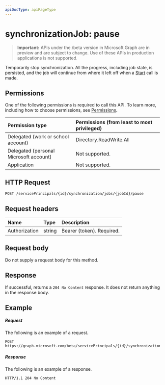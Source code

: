 ```yaml
---
apiDocType: apiPageType
---
```

# synchronizationJob: pause

> **Important:** APIs under the /beta version in Microsoft Graph are in preview and are subject to change. Use of these APIs in production applications is not supported.

Temporarily stop synchronization. All the progress, including job state, is persisted, and the job will continue from where it left off when a [Start](../api/synchronization_synchronizationjob_start.md) call is made.

## Permissions
One of the following permissions is required to call this API. To learn more, including how to choose permissions, see [Permissions](../../../concepts/permissions_reference.md).

|Permission type                        | Permissions (from least to most privileged)              |
|:--------------------------------------|:---------------------------------------------------------|
|Delegated (work or school account)     |Directory.ReadWrite.All  |
|Delegated (personal Microsoft account) |Not supported.  |
|Application                            |Not supported. | 

## HTTP Request
<!-- { "blockType": "ignored" } -->
```http
POST /servicePrincipals/{id}/synchronization/jobs/{jobId}/pause
```

## Request headers

| Name           | Type    | Description|
|:---------------|:--------|:-----------|
| Authorization  | string  | Bearer {token}. Required. |

## Request body

Do not supply a request body for this method.

## Response

If successful, returns a `204 No Content` response. It does not return anything in the response body.

## Example

##### Request
The following is an example of a request.
<!-- {
  "blockType": "request",
  "name": "synchronizationjob_pause"
}-->
```http
POST https://graph.microsoft.com/beta/servicePrincipals/{id}/synchronization/jobs/{jobId}/pause
```

##### Response
The following is an example of a response.
<!-- {
  "blockType": "response",
  "truncated": true,
  "@odata.type": "microsoft.graph.None"
} -->
```http
HTTP/1.1 204 No Content
```
<!-- uuid: 8fcb5dbc-d5aa-4681-8e31-b001d5168d79
2015-10-25 14:57:30 UTC -->
<!-- {
  "type": "#page.annotation",
  "description": "synchronizationJob: pause",
  "keywords": "",
  "section": "documentation",
  "tocPath": ""
}-->